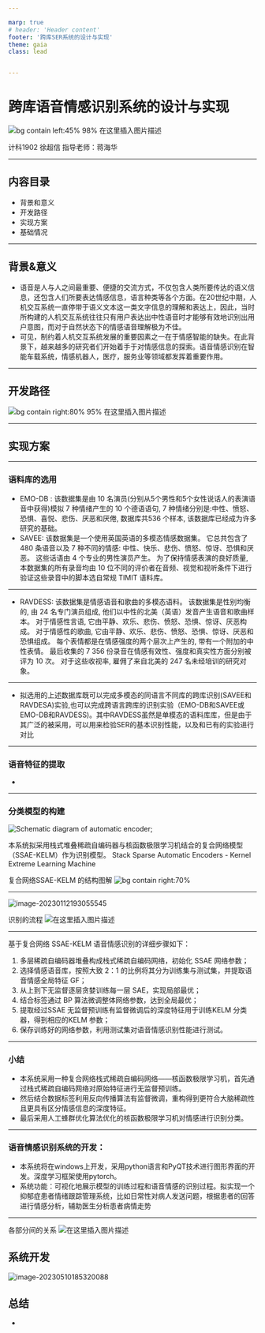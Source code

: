 ```yaml
---

marp: true
# header: 'Header content'
footer: '跨库SER系统的设计与实现'
theme: gaia
class: lead


---
```


# 跨库语音情感识别系统的设计与实现


![bg contain left:45% 98% 在这里插入图片描述](https://img-blog.csdnimg.cn/be61e759517a4f038c3eb69928e097aa.png)


计科1902 徐超信
指导老师：蒋海华

---

<!-- paginate: true -->

## 内容目录

-  背景和意义
-  开发路径
-  实现方案
-  基础情况

---

## 背景&意义

- 语音是人与人之间最重要、便捷的交流方式，不仅包含人类所要传达的语义信息，还包含人们所要表达情感信息，语言种类等各个方面。在20世纪中期，人机交互系统一直停带于语义文本这一类文字信息的理解和表达上，因此，当时所构建的人机交互系统往往只有用户表达出中性语音时才能够有效地识别出用户意图，而对于自然状态下的情感语音理解极为不佳。
- 可见，制约着人机交互系统发展的重要因素之一在于情感智能的缺失。在此背景下，越来越多的研究者们开始着手于对情感信息的探索。语音情感识别在智能车载系统，情感机器人，医疗，服务业等领域都发挥着重要作用。

---


## 开发路径

<!-- _theme:uncover -->

![bg contain right:80% 95% 在这里插入图片描述](https://img-blog.csdnimg.cn/b0fca5b946ea4e20acc513c1ed304c50.png)


---

## 实现方案

---

### 语料库的选用



- EMO-DB : 该数据集是由 10 名演员(分别从5个男性和5个女性说话人的表演语音中获得)模拟 7 种情绪产生的 10 个德语语句, 7 种情绪分别是:中性、愤怒、恐惧、喜悦、悲伤、厌恶和厌倦, 数据库共536 个样本, 该数据库已经成为许多研究的基础。
- SAVEE: 该数据集是一个使用英国英语的多模态情感数据集。 它总共包含了 480 条语音以及 7 种不同的情感: 中性、快乐、悲伤、愤怒、惊讶、恐惧和厌恶。 这些话语由 4 个专业的男性演员产生。 为了保持情感表演的良好质量, 本数据集的所有录音均由 10 位不同的评价者在音频、视觉和视听条件下进行验证这些录音中的脚本选自常规 TIMIT 语料库。

---

- RAVDESS: 该数据集是情感语音和歌曲的多模态语料。 该数据集是性别均衡的, 由 24 名专门演员组成, 他们以中性的北美（英语）发音产生语音和歌曲样本。 对于情感性言语, 它由平静、欢乐、悲伤、愤怒、恐惧、惊讶、厌恶构成。 对于情感性的歌曲, 它由平静、欢乐、悲伤、愤怒、恐惧、惊讶、厌恶和恐惧组成。 每个表情都是在情感强度的两个层次上产生的, 带有一个附加的中性表情。 最后收集的 7 356 份录音在情感有效性、强度和真实性方面分别被评为 10 次。 对于这些收视率, 雇佣了来自北美的 247 名未经培训的研究对象。

---

- 拟选用的上述数据库既可以完成多模态的同语言不同库的跨库识别(SAVEE和RAVDESA)实验,也可以完成跨语言跨库的识别实验（EMO-DB和SAVEE或EMO-DB和RAVDESS)。其中RAVDESS虽然是单模态的语料库库，但是由于其广泛的被采用，可以用来检验SER的基本识别性能，以及和已有的实验进行对比

---

### 语音特征的提取

- 


---

### 分类模型的构建


<!-- class: default  -->
![ Schematic diagram of automatic encoder; ](https://img-blog.csdnimg.cn/457d8e29cd074d6a90126238ce5fd73e.png)

本系统拟采用栈式堆叠稀疏自编码器与核函数极限学习机结合的复合网络模型（SSAE-KELM）作为识别模型。
Stack Sparse Automatic Encoders - Kernel Extreme Learning Machine

<!-- class: lead  -->

复合网络SSAE-KELM 的结构图解
![bg contain right:70% ](https://img-blog.csdnimg.cn/63f31dd95c74414dbde9804b71b73811.png)

---

![image-20230112193055545](D:\repos\blogs\graduationDesign\assets\image-20230112193055545.png)

识别的流程
![  在这里插入图片描述](https://img-blog.csdnimg.cn/17fd1086b50043b2aaab511b6a675151.png)

---

基于复合网络 SSAE-KELM 语音情感识别的详细步骤如下： 

1) 多层稀疏自编码器堆叠构成栈式稀疏自编码网络，初始化 SSAE 网络参数； 
2) 选择情感语音库，按照大致 2：1 的比例将其分为训练集与测试集，并提取语音情感全局特征 GF； 
3) 从上到下无监督逐层贪婪训练每一层 SAE，实现局部最优； 
4) 结合标签通过 BP 算法微调整体网络参数，达到全局最优； 
5) 提取经过SSAE 无监督预训练有监督微调后的深度特征用于训练KELM 分类器，得到相应的KELM 参数； 
6) 保存训练好的网络参数，利用测试集对语音情感识别性能进行测试。 

---

### 小结

- 本系统采用一种复合网络栈式稀疏自编码网络——核函数极限学习机，首先通过栈式稀疏自编码网络对原始特征进行无监督预训练。
- 然后结合数据标签利用反向传播算法有监督微调，重构得到更符合大脑稀疏性且更具有区分情感信息的深度特征。
- 最后采用人工蜂群优化算法优化的核函数极限学习机对情感进行识别分类。 

---

### 语音情感识别系统的开发：

- 本系统将在windows上开发，采用python语言和PyQT技术进行图形界面的开发。深度学习框架使用pytorch。
- 系统功能：可视化地展示模型的训练过程和语音情感的识别过程。拟实现一个抑郁症患者情绪跟踪管理系统，比如日常性对病人发送问题，根据患者的回答进行情感分析，辅助医生分析患者病情走势

---

各部分间的关系
![ 在这里插入图片描述](https://img-blog.csdnimg.cn/10f77de059604bd8be125e1dd3c39d55.png)

## 系统开发

![image-20230510185320088](D:\repos\CCSER\SER\assets\image-20230510185320088.png)

## 总结

- 





